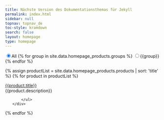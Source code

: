 ```yaml
---
title: Nächste Version des Dokumentationsthemas für Jekyll
permalink: index.html
sidebar: null
topnav: topnav_de
toc-style: kramdown
search: false
layout: homepage
type: homepage
---
```



<div class="filter-options">
<input type="radio" name="product" data-group="all" checked="checked" />All 
 {% for group in site.data.homepage_products.groups %}
<input type="radio" name="product" data-group="{{group}}" />{{group}} 
{% endfor %}

</div>    

<div id="grid" class="row">

{% assign productList = site.data.homepage_products.products | sort: 'title' %}
{% for product in productList %}

<div class="col-xs-6 col-sm-4 col-md-4" data-groups='["{{product.group}}", "all"]'>
<div class="panel panel-default">
    <div class="panel-heading"><a href="{{product.link}}">{{product.title}}</a></div>
    <div class="panel-body">
        {{product.description}}
        <ul>

        </ul>
    </div>
</div>
</div>
{% endfor %}


  <!-- sizer -->
<div class="col-xs-6 col-sm-4 col-md-1 shuffle_sizer"></div>          


</div><!-- /#grid -->

